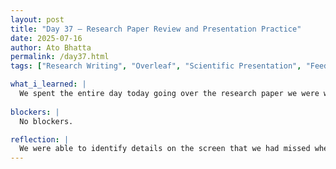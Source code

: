 ```yaml
---
layout: post  
title: "Day 37 – Research Paper Review and Presentation Practice"  
date: 2025-07-16  
author: Ato Bhatta  
permalink: /day37.html  
tags: ["Research Writing", "Overleaf", "Scientific Presentation", "Feedback", "Collaboration"]

what_i_learned: |
  We spent the entire day today going over the research paper we were working on on Overleaf in detail.  In front of our study mentor and one of our high school teachers, my friend and I presented our manuscript.  Walking through our research, from the history and methodology to the advancements in machine learning and biomarker detection, was an amazing experience. Following the presentation, our mentor gathered comments and ideas for how we may do better.  We talked about issues like clarity, flow, and which parts need more lucid illustrations or more robust scientific language.  Applying that feedback and collaborating to make the required modifications took up the remainder of the day.
  
blockers: |
  No blockers.

reflection: |
  We were able to identify details on the screen that we had missed when we read aloud our study report.  We had a clear path for improvement because of the detailed and useful comments we got.  Sharing our work and practicing presenting it to others felt fantastic as well.  I discovered that gaining outside opinions truly helps us refine our work and that editing is just as vital as writing.  Our project felt more finished and authentic after taking this step.
---
```


